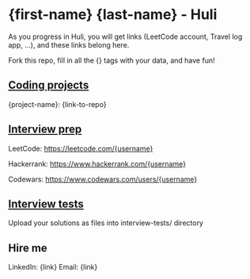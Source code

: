 # {first-name} {last-name} - Huli

As you progress in Huli, you will get links (LeetCode account, Travel log app, ...), and these links belong here.

Fork this repo, fill in all the {} tags with your data, and have fun!

## [Coding projects](https://github.com/green-fox-academy/definitions/tree/master/project-phase/huli)
{project-name}: {link-to-repo}

## [Interview prep](https://github.com/green-fox-academy/teaching-materials/tree/master/interview)
LeetCode: https://leetcode.com/{username}

Hackerrank: https://www.hackerrank.com/{username}

Codewars: https://www.codewars.com/users/{username}

## [Interview tests](https://github.com/green-fox-academy/teaching-materials/tree/master/project-phase/tech-interview-tests)
Upload your solutions as files into interview-tests/ directory

## Hire me
LinkedIn: {link}
Email: {link}
